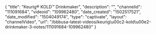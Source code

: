 {
    "title": "Keurig&reg; KOLD&trade; Drinkmaker",
    "description": "",
    "channelid": "111091684",
    "videoid": "109962480",
    "date_created": "1502517521",
    "date_modified": "1504049174",
    "type": "captivate",
    "layout": "channelVideo",
    "url": "\/bbbusa-latest-videos\/keurig\u00c2-kold\u00e2-drinkmaker-3-notes\/111091684-109962480"
}